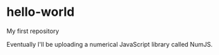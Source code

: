 # hello-world
My first repository

Eventually I'll be uploading a numerical JavaScript library called NumJS.
